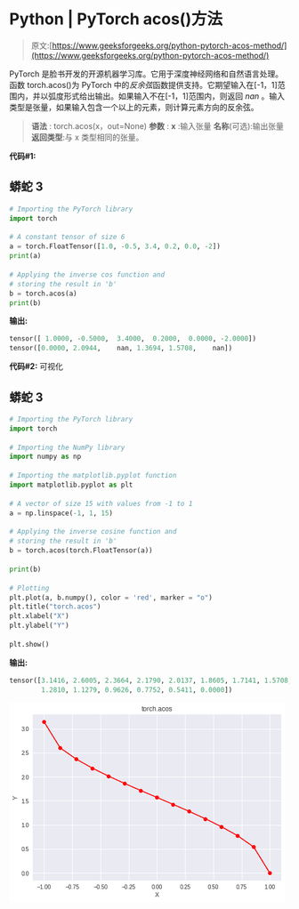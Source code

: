 # Python | PyTorch acos()方法

> 原文:[https://www.geeksforgeeks.org/python-pytorch-acos-method/](https://www.geeksforgeeks.org/python-pytorch-acos-method/)

PyTorch 是脸书开发的开源机器学习库。它用于深度神经网络和自然语言处理。
函数 torch.acos()为 PyTorch 中的*反余弦*函数提供支持。它期望输入在[-1，1]范围内，并以弧度形式给出输出。如果输入不在[-1，1]范围内，则返回 *nan* 。输入类型是张量，如果输入包含一个以上的元素，则计算元素方向的反余弦。

> **语法** : torch.acos(x，out=None)
> **参数** :
> **x** :输入张量
> **名称**(可选):输出张量
> **返回类型**:与 x 类型相同的张量。

**代码#1:**

## 蟒蛇 3

```py
# Importing the PyTorch library
import torch

# A constant tensor of size 6
a = torch.FloatTensor([1.0, -0.5, 3.4, 0.2, 0.0, -2])
print(a)

# Applying the inverse cos function and
# storing the result in 'b'
b = torch.acos(a)
print(b)
```

**输出:**

```py
tensor([ 1.0000, -0.5000,  3.4000,  0.2000,  0.0000, -2.0000])
tensor([0.0000, 2.0944,    nan, 1.3694, 1.5708,    nan])
```

**代码#2:** 可视化

## 蟒蛇 3

```py
# Importing the PyTorch library
import torch

# Importing the NumPy library
import numpy as np

# Importing the matplotlib.pyplot function
import matplotlib.pyplot as plt

# A vector of size 15 with values from -1 to 1
a = np.linspace(-1, 1, 15)

# Applying the inverse cosine function and
# storing the result in 'b'
b = torch.acos(torch.FloatTensor(a))

print(b)

# Plotting
plt.plot(a, b.numpy(), color = 'red', marker = "o")
plt.title("torch.acos")
plt.xlabel("X")
plt.ylabel("Y")

plt.show()
```

**输出:**

```py
tensor([3.1416, 2.6005, 2.3664, 2.1790, 2.0137, 1.8605, 1.7141, 1.5708, 1.4274,
        1.2810, 1.1279, 0.9626, 0.7752, 0.5411, 0.0000])
```

![](img/ae279f8301f6c5341632d496eac6638e.png)